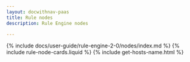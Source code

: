 ```yaml
---
layout: docwithnav-paas
title: Rule nodes
description: Rule Engine nodes

---
```


{% include docs/user-guide/rule-engine-2-0/nodes/index.md %}
{% include rule-node-cards.liquid %}
{% include get-hosts-name.html %}
